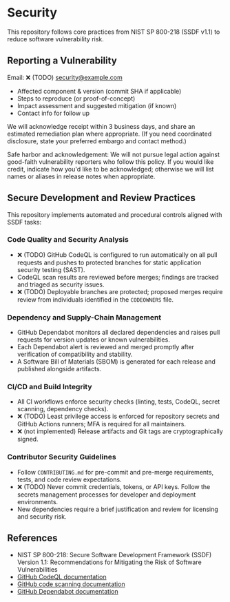 # Security

This repository follows core practices from NIST SP 800-218 (SSDF v1.1) to
reduce software vulnerability risk.

## Reporting a Vulnerability

Email: ❌ (TODO) <security@example.com>

- Affected component & version (commit SHA if applicable)
- Steps to reproduce (or proof-of-concept)
- Impact assessment and suggested mitigation (if known)
- Contact info for follow up

We will acknowledge receipt within 3 business days, and share an estimated
remediation plan where appropriate. (If you need coordinated disclosure, state
your preferred embargo and contact method.)

Safe harbor and acknowledgement: We will not pursue legal action against
good-faith vulnerability reporters who follow this policy. If you would like
credit, indicate how you'd like to be acknowledged; otherwise we will list names
or aliases in release notes when appropriate.

## Secure Development and Review Practices

This repository implements automated and procedural controls aligned with SSDF
tasks:

### Code Quality and Security Analysis

- ❌ (TODO) GitHub CodeQL is configured to run automatically on all pull
  requests and pushes to protected branches for static application security
  testing (SAST).
- CodeQL scan results are reviewed before merges; findings are tracked and
  triaged as security issues.
- ❌ (TODO) Deployable branches are protected; proposed merges require review
  from individuals identified in the `CODEOWNERS` file.

### Dependency and Supply-Chain Management

- GitHub Dependabot monitors all declared dependencies and raises pull requests
  for version updates or known vulnerabilities.
- Each Dependabot alert is reviewed and merged promptly after verification of
  compatibility and stability.
- A Software Bill of Materials (SBOM) is generated for each release and
  published alongside artifacts.

### CI/CD and Build Integrity

- All CI workflows enforce security checks (linting, tests, CodeQL, secret
  scanning, dependency checks).
- ❌ (TODO) Least privilege access is enforced for repository secrets and GitHub
  Actions runners; MFA is required for all maintainers.
- ❌ (not implemented) Release artifacts and Git tags are cryptographically
  signed.

### Contributor Security Guidelines

- Follow `CONTRIBUTING.md` for pre-commit and pre-merge requirements, tests, and
  code review expectations.
- ❌ (TODO) Never commit credentials, tokens, or API keys. Follow the secrets
  management processes for developer and deployment environments.
- New dependencies require a brief justification and review for licensing and
  security risk.

## References

- NIST SP 800-218: Secure Software Development Framework (SSDF) Version 1.1:
  Recommendations for Mitigating the Risk of Software Vulnerabilities
- [GitHub CodeQL documentation](https://codeql.github.com/docs/)
- [GitHub code scanning documentation](https://docs.github.com/en/code-security/code-scanning)
- [GitHub Dependabot documentation](https://docs.github.com/en/code-security/dependabot)

